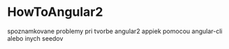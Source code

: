 # HowToAngular2
spoznamkovane problemy pri tvorbe angular2 appiek pomocou angular-cli alebo inych seedov
